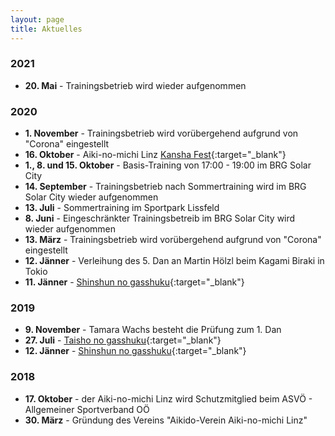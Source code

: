 ```yaml
---
layout: page
title: Aktuelles
---
```



<div class="container block" markdown="1">

### 2021

* **20. Mai** - Trainingsbetrieb wird wieder aufgenommen

### 2020

* **1. November** - Trainingsbetrieb wird vorübergehend aufgrund von "Corona" eingestellt
* **16. Oktober** - Aiki-no-michi Linz [Kansha Fest](https://www.facebook.com/aikinomichilinz/photos/pcb.2702514973296606/2702510259963744){:target="_blank"}
* **1., 8. und 15. Oktober** - Basis-Training von 17:00 - 19:00 im BRG Solar City
* **14. September** - Trainingsbetrieb nach Sommertraining wird im BRG Solar City wieder aufgenommen
* **13. Juli** - Sommertraining im Sportpark Lissfeld
* **8. Juni** - Eingeschränkter Trainingsbetreib im BRG Solar City wird wieder aufgenommen
* **13. März** - Trainingsbetrieb wird vorübergehend aufgrund von "Corona" eingestellt
* **12. Jänner** - Verleihung des 5. Dan an Martin Hölzl beim Kagami Biraki in Tokio
* **11. Jänner** - [Shinshun no gasshuku](https://www.facebook.com/aikinomichilinz/photos/pcb.2469373419944097/2469359846612121/?type=3&theater){:target="_blank"}

### 2019

* **9. November** - Tamara Wachs besteht die Prüfung zum 1. Dan
* **27. Juli** - [Taisho no gasshuku](https://www.facebook.com/aikinomichilinz/photos/pcb.2324299254451515/2324293644452076/?type=3&theater){:target="_blank"}
* **12. Jänner** - [Shinshun no gasshuku](https://www.facebook.com/aikinomichilinz/photos/pcb.2202032180011557/2202025876678854/?type=3&theater){:target="_blank"}

### 2018

* **17. Oktober** - der Aiki-no-michi Linz wird Schutzmitglied beim ASVÖ - Allgemeiner Sportverband OÖ
* **30. März** - Gründung des Vereins "Aikido-Verein Aiki-no-michi Linz"

</div>